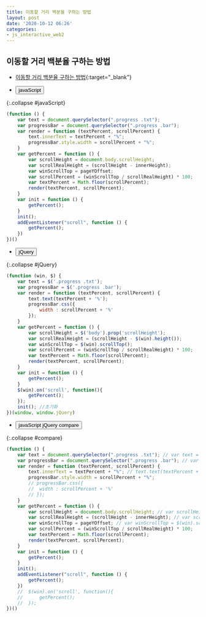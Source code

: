 ```yaml
---
title: 이동할 거리 백분율 구하는 방법
layout: post
date: '2020-10-12 06:26'
categories:
- js_interactive_web2
---
```


## 이동할 거리 백분율 구하는 방법

* [이동할 거리 백분율 구하는 방법](https://hyungju-lee.github.io/hyungju-lee-interactions/interactive-web2/study/section2/step1/index.html){:target="_blank"}

* <button data-toggle="collapse" data-target="#javaScript">javaScript</button>

{:.collapse #javaScript}
```javascript
(function () {
    var text = document.querySelector(".progress .txt"); 
    var progressBar = document.querySelector(".progress .bar"); 
    var render = function (textPercent, scrollPercent) {
        text.innerText = textPercent + "%"; 
        progressBar.style.width = scrollPercent + "%";
    }
    var getPercent = function () {
        var scrollHeight = document.body.scrollHeight; 
        var scrollRealHeight = (scrollHeight - innerHeight); 
        var winScrollTop = pageYOffset; 
        var scrollPercent = (winScrollTop / scrollRealHeight) * 100;
        var textPercent = Math.floor(scrollPercent);
        render(textPercent, scrollPercent);
    }
    var init = function () {
        getPercent();
    }
    init();
    addEventListener("scroll", function () {
        getPercent();
    })
})()
```

* <button data-toggle="collapse" data-target="#jQuery">jQuery</button>

{:.collapse #jQuery}
```javascript
(function (win, $) {
    var text = $('.progress .txt');
    var progressBar = $('.progress .bar');
    var render = function (textPercent, scrollPercent) {
        text.text(textPercent + '%');
        progressBar.css({
            width : scrollPercent + '%'
        });
    }
    var getPercent = function () {
        var scrollHeight = $('body').prop('scrollHeight');
        var scrollRealHeight = (scrollHeight - $(win).height());
        var winScrollTop = $(win).scrollTop();
        var scrollPercent = (winScrollTop / scrollRealHeight) * 100;
        var textPercent = Math.floor(scrollPercent);
        render(textPercent, scrollPercent);
    }
    var init = function () {
        getPercent();
    }
    $(win).on('scroll', function(){
        getPercent();
    });
    init(); //초기화
})(window, window.jQuery)
```

* <button data-toggle="collapse" data-target="#compare">javaScript jQuery compare</button>

{:.collapse #compare}
```javascript
(function () {
    var text = document.querySelector(".progress .txt"); // var text = $('.progress .txt');
    var progressBar = document.querySelector(".progress .bar"); // var progressBar = $('.progress .bar');
    var render = function (textPercent, scrollPercent) {
        text.innerText = textPercent + "%"; // text.text(textPercent + '%');
        progressBar.style.width = scrollPercent + "%";
        // progressBar.css({
        // 	width : scrollPercent + '%'
        // });
    }
    var getPercent = function () {
        var scrollHeight = document.body.scrollHeight; // var scrollHeight = $(document).height();
        var scrollRealHeight = (scrollHeight - innerHeight); // var scrollRealHeight = (scrollHeight - $(win).height());
        var winScrollTop = pageYOffset; // var winScrollTop = $(win).scrollTop();
        var scrollPercent = (winScrollTop / scrollRealHeight) * 100;
        var textPercent = Math.floor(scrollPercent);
        render(textPercent, scrollPercent);
    }
    var init = function () {
        getPercent();
    }
    init();
    addEventListener("scroll", function () {
        getPercent();
    })
    // 	$(win).on('scroll', function(){
    // 		getPercent();
    // 	});
})()
```